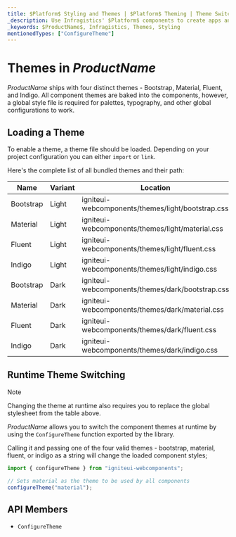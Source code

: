 ```yaml
---
title: $Platform$ Styling and Themes | $Platform$ Theming | Theme Switching | Infragistics
_description: Use Infragistics' $Platform$ components to create apps and improve data visualization with the world’s fastest, virtualized, real-time $Platform$ data grid and streaming financial and business and financial charts.
_keywords: $ProductName$, Infragistics, Themes, Styling
mentionedTypes: ["ConfigureTheme"]
---
```


# Themes in $ProductName$

$ProductName$ ships with four distinct themes - Bootstrap, Material, Fluent, and Indigo. All component themes are baked into the components, however, a global style file is required for palettes, typography, and other global configurations to work.

## Loading a Theme

To enable a theme, a theme file should be loaded. Depending on your project configuration you can either `import` or `link`.

Here's the complete list of all bundled themes and their path:

| Name        | Variant | Location                                          |
| ----------- | ------- | ------------------------------------------------- |
| Bootstrap   | Light   | igniteui-webcomponents/themes/light/bootstrap.css |
| Material    | Light   | igniteui-webcomponents/themes/light/material.css  |
| Fluent      | Light   | igniteui-webcomponents/themes/light/fluent.css    |
| Indigo      | Light   | igniteui-webcomponents/themes/light/indigo.css    |
| Bootstrap   | Dark    | igniteui-webcomponents/themes/dark/bootstrap.css  |
| Material    | Dark    | igniteui-webcomponents/themes/dark/material.css   |
| Fluent      | Dark    | igniteui-webcomponents/themes/dark/fluent.css     |
| Indigo      | Dark    | igniteui-webcomponents/themes/dark/indigo.css     |


## Runtime Theme Switching

> [!NOTE]
Changing the theme at runtime also requires you to replace the global stylesheet from the table above.

$ProductName$ allows you to switch the component themes at runtime by using the `ConfigureTheme` function exported by the library.

Calling it and passing one of the four valid themes - bootstrap, material, fluent, or indigo as a string will change the loaded component styles;

```ts
import { configureTheme } from "igniteui-webcomponents";

// Sets material as the theme to be used by all components
configureTheme("material");
```

 ## API Members

 - `ConfigureTheme`